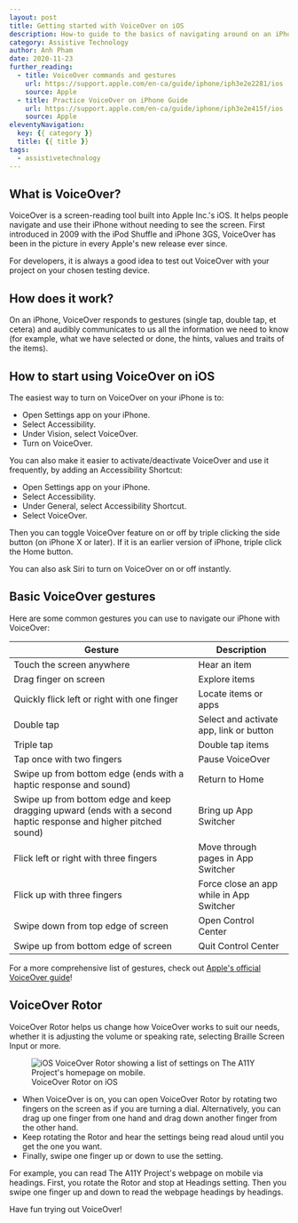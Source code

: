 ```yaml
---
layout: post
title: Getting started with VoiceOver on iOS
description: How-to guide to the basics of navigating around on an iPhone using Apple’s VoiceOver screen reader, included in iOS.
category: Assistive Technology
author: Anh Pham
date: 2020-11-23
further_reading:
  - title: VoiceOver commands and gestures
    url: https://support.apple.com/en-ca/guide/iphone/iph3e2e2281/ios
    source: Apple
  - title: Practice VoiceOver on iPhone Guide
    url: https://support.apple.com/en-ca/guide/iphone/iph3e2e415f/ios
    source: Apple
eleventyNavigation:
  key: {{ category }}
  title: {{ title }}
tags:
  - assistivetechnology
---
```


## What is VoiceOver?

VoiceOver is a screen-reading tool built into Apple Inc.'s iOS. It helps people navigate and use their iPhone without needing to see the screen. First introduced in 2009 with the iPod Shuffle and iPhone 3GS, VoiceOver has been in the picture in every Apple's new release ever since. 

For developers, it is always a good idea to test out VoiceOver with your project on your chosen testing device.

## How does it work?

On an iPhone, VoiceOver responds to gestures (single tap, double tap, et cetera) and audibly communicates to us all the information we need to know (for example, what we have selected or done, the hints, values and traits of the items).

## How to start using VoiceOver on iOS

The easiest way to turn on VoiceOver on your iPhone is to:
- Open Settings app on your iPhone.
- Select Accessibility.
- Under Vision, select VoiceOver.
- Turn on VoiceOver.

You can also make it easier to activate/deactivate VoiceOver and use it frequently, by adding an Accessibility Shortcut:
- Open Settings app on your iPhone.
- Select Accessibility.
- Under General, select Accessibility Shortcut.
- Select VoiceOver.

Then you can toggle VoiceOver feature on or off by triple clicking the side button (on iPhone X or later). If it is an earlier version of iPhone, triple click the Home button.

You can also ask Siri to turn on VoiceOver on or off instantly.

## Basic VoiceOver gestures

Here are some common gestures you can use to navigate our iPhone with VoiceOver:

Gesture | Description
--------|------------
Touch the screen anywhere | Hear an item
Drag finger on screen | Explore items
Quickly flick left or right with one finger | Locate items or apps
Double tap | Select and activate app, link or button
Triple tap | Double tap items
Tap once with two fingers | Pause VoiceOver
Swipe up from bottom edge (ends with a haptic response and sound) | Return to Home 
Swipe up from bottom edge and keep dragging upward (ends with a second haptic response and higher pitched sound)  | Bring up App Switcher
Flick left or right with three fingers | Move through pages in App Switcher
Flick up with three fingers | Force close an app while in App Switcher
Swipe down from top edge of screen | Open Control Center
Swipe up from bottom edge of screen | Quit Control Center

For a more comprehensive list of gestures, check out [Apple's official VoiceOver guide](https://support.apple.com/en-ca/guide/iphone/iph3e2e2281/ios)!

## VoiceOver Rotor

VoiceOver Rotor helps us change how VoiceOver works to suit our needs, whether it is adjusting the volume or speaking rate, selecting Braille Screen Input or more.

<figure role="figure" aria-label="VoiceOver Rotor on iOS">
  <img alt="iOS VoiceOver Rotor showing a list of settings on The A11Y Project's homepage on mobile." src="/img/posts/2020-11-23-getting-started-with-voiceover-ios/voiceover-ios-rotor.jpg">
  <figcaption>VoiceOver Rotor on iOS</figcaption>
</figure>

- When VoiceOver is on, you can open VoiceOver Rotor by rotating two fingers on the screen as if you are turning a dial. Alternatively, you can drag up one finger from one hand and drag down another finger from the other hand. 
- Keep rotating the Rotor and hear the settings being read aloud until you get the one you want.
- Finally, swipe one finger up or down to use the setting.

For example, you can read The A11Y Project's webpage on mobile via headings. First, you rotate the Rotor and stop at Headings setting. Then you swipe one finger up and down to read the webpage headings by headings.

Have fun trying out VoiceOver!